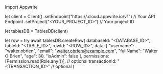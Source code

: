 import Appwrite

let client = Client()
    .setEndpoint("https://<REGION>.cloud.appwrite.io/v1") // Your API Endpoint
    .setProject("<YOUR_PROJECT_ID>") // Your project ID

let tablesDB = TablesDB(client)

let row = try await tablesDB.createRow(
    databaseId: "<DATABASE_ID>",
    tableId: "<TABLE_ID>",
    rowId: "<ROW_ID>",
    data: [
        "username": "walter.obrien",
        "email": "walter.obrien@example.com",
        "fullName": "Walter O'Brien",
        "age": 30,
        "isAdmin": false
    ],
    permissions: [Permission.read(Role.any())], // optional
    transactionId: "<TRANSACTION_ID>" // optional
)

